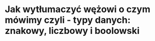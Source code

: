 Jak wytłumaczyć wężowi o czym mówimy czyli - typy danych: znakowy, liczbowy i boolowski
========================================================================================


